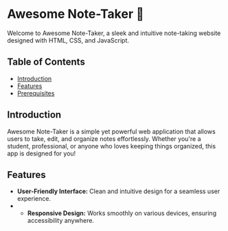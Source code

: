 # Awesome Note-Taker 📝

Welcome to Awesome Note-Taker, a sleek and intuitive note-taking website designed with HTML, CSS, and JavaScript.

## Table of Contents

- [Introduction](#introduction)
- [Features](#features)
- [Prerequisites](#Prerequisites)
  
## Introduction

Awesome Note-Taker is a simple yet powerful web application that allows users to take, edit, and organize notes effortlessly. Whether you're a student, professional, or anyone who loves keeping things organized, this app is designed for you!


## Features

- **User-Friendly Interface:** Clean and intuitive design for a seamless user experience.
- - **Responsive Design:** Works smoothly on various devices, ensuring accessibility anywhere.
